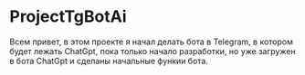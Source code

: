 # ProjectTgBotAi
Всем привет, в этом проекте я начал делать бота в Telegram, в котором будет лежать ChatGpt, пока только начало разработки, но уже загружен в бота ChatGpt и сделаны начальные функии бота. 
